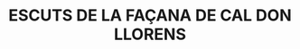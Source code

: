---
layout: patrimoni-details
title:  "ESCUTS DE LA FAÇANA DE CAL DON LLORENS"
collections: ["patrimoni-arquitectonic", "bcin-previstos-cbp"]
coordinates:
  - group1:
        - [1.460623532339004, 42.357848373671281]
        - [1.460628792186541, 42.357748069519722]
        - [1.460606375934839, 42.357745087859016]
        - [1.460599452063098, 42.357847752447213]
        - [1.460623532339004, 42.357848373671281]
---